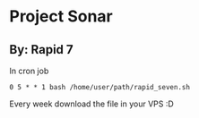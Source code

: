 # Project Sonar
## By: Rapid 7

In cron job

```
0 5 * * 1 bash /home/user/path/rapid_seven.sh
```

Every week download the file in your VPS :D
